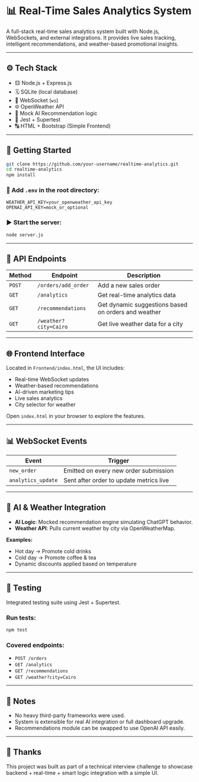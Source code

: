 # 📊 Real-Time Sales Analytics System

A full-stack real-time sales analytics system built with Node.js, WebSockets, and external integrations. It provides live sales tracking, intelligent recommendations, and weather-based promotional insights.

---

## ⚙️ Tech Stack

* 🟨 Node.js + Express.js
* 🗓️ SQLite (local database)
* 🛁 WebSocket (`ws`)
* 🌐 OpenWeather API
* 🧠 Mock AI Recommendation logic
* 🧪 Jest + Supertest
* 🔠 HTML + Bootstrap (Simple Frontend)

---

## 🚀 Getting Started

```bash
git clone https://github.com/your-username/realtime-analytics.git
cd realtime-analytics
npm install
```

### 📄 Add `.env` in the root directory:

```
WEATHER_API_KEY=your_openweather_api_key
OPENAI_API_KEY=mock_or_optional
```

### ▶️ Start the server:

```bash
node server.js
```

---

## 🛁 API Endpoints

| Method | Endpoint              | Description                                         |
| ------ | --------------------- | --------------------------------------------------- |
| `POST` | `/orders/add_order`   | Add a new sales order                               |
| `GET`  | `/analytics`          | Get real-time analytics data                        |
| `GET`  | `/recommendations`    | Get dynamic suggestions based on orders and weather |
| `GET`  | `/weather?city=Cairo` | Get live weather data for a city                    |

---

## 🌐 Frontend Interface

Located in `Frontend/index.html`, the UI includes:

* Real-time WebSocket updates
* Weather-based recommendations
* AI-driven marketing tips
* Live sales analytics
* City selector for weather

Open `index.html` in your browser to explore the features.

---

## 📊 WebSocket Events

| Event              | Trigger                                 |
| ------------------ | --------------------------------------- |
| `new_order`        | Emitted on every new order submission   |
| `analytics_update` | Sent after order to update metrics live |

---

## 🧠 AI & Weather Integration

* **AI Logic**: Mocked recommendation engine simulating ChatGPT behavior.
* **Weather API**: Pulls current weather by city via OpenWeatherMap.

**Examples:**

* Hot day → Promote cold drinks
* Cold day → Promote coffee & tea
* Dynamic discounts applied based on temperature

---

## 🧪 Testing

Integrated testing suite using Jest + Supertest.

### Run tests:

```bash
npm test
```

### Covered endpoints:

* `POST /orders`
* `GET /analytics`
* `GET /recommendations`
* `GET /weather?city=Cairo`

---

## 📌 Notes

* No heavy third-party frameworks were used.
* System is extensible for real AI integration or full dashboard upgrade.
* Recommendations module can be swapped to use OpenAI API easily.

---

## 🙌 Thanks

This project was built as part of a technical interview challenge to showcase backend + real-time + smart logic integration with a simple UI.
